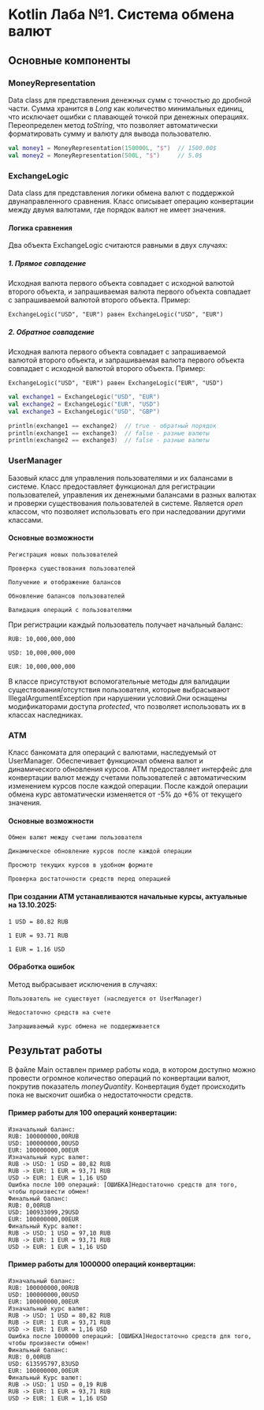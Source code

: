 # Kotlin Лаба №1. Система обмена валют

## Основные компоненты

### MoneyRepresentation
Data class для представления денежных сумм с точностью до дробной части. Сумма хранится в *Long* как количество минимальных единиц, что исключает ошибки с плавающей точкой при денежных операциях.
Переопределен метод *toString*, что позволяет автоматически форматировать сумму и валюту для вывода пользователю.

```kotlin
val money1 = MoneyRepresentation(150000L, "$")  // 1500.00$
val money2 = MoneyRepresentation(500L, "$")     // 5.0$
```

### ExchangeLogic
Data class для представления логики обмена валют с поддержкой двунаправленного сравнения. Класс описывает операцию конвертации между двумя валютами, где порядок валют не имеет значения.

#### Логика сравнения

Два объекта ExchangeLogic считаются равными в двух случаях:
##### 1. Прямое совпадение
Исходная валюта первого объекта совпадает с исходной валютой второго объекта,
и запрашиваемая валюта первого объекта совпадает с запрашиваемой валютой второго объекта.
Пример:
    
    ExchangeLogic("USD", "EUR") равен ExchangeLogic("USD", "EUR")

##### 2. Обратное совпадение
Исходная валюта первого объекта совпадает с запрашиваемой валютой второго объекта,
и запрашиваемая валюта первого объекта совпадает с исходной валютой второго объекта.
Пример:
    
    ExchangeLogic("USD", "EUR") равен ExchangeLogic("EUR", "USD")

```kotlin
val exchange1 = ExchangeLogic("USD", "EUR")
val exchange2 = ExchangeLogic("EUR", "USD")
val exchange3 = ExchangeLogic("USD", "GBP")

println(exchange1 == exchange2)  // true - обратный порядок
println(exchange1 == exchange3)  // false - разные валюты
println(exchange2 == exchange3)  // false - разные валюты
```

### UserManager
Базовый класс для управления пользователями и их балансами в системе. Класс предоставляет функционал для регистрации пользователей, управления их денежными балансами в разных валютах и проверки существования пользователей в системе. Является *open* классом, что позволяет использовать его при наследовании другими классами.

#### Основные возможности

    Регистрация новых пользователей

    Проверка существования пользователей

    Получение и отображение балансов

    Обновление балансов пользователей

    Валидация операций с пользователями

При регистрации каждый пользователь получает начальный баланс:

    RUB: 10,000,000,000 

    USD: 10,000,000,000 

    EUR: 10,000,000,000

В классе присутствуют вспомогательные методы для валидации существования/отсутствия пользователя, которые выбрасывают IllegalArgumentException при нарушении условий.Они оснащены модификаторами доступа *protected*, что позволяет использовать их в классах наследниках.

### ATM
Класс банкомата для операций с валютами, наследуемый от UserManager. Обеспечивает функционал обмена валют и динамического обновления курсов. ATM предоставляет интерфейс для конвертации валют между счетами пользователей с автоматическим изменением курсов после каждой операции. После каждой операции обмена курс автоматически изменяется от -5% до +6% от текущего значения.

#### Основные возможности

    Обмен валют между счетами пользователя

    Динамическое обновление курсов после каждой операции

    Просмотр текущих курсов в удобном формате

    Проверка достаточности средств перед операцией

#### При создании ATM устанавливаются начальные курсы, актуальные на 13.10.2025:

    1 USD = 80.82 RUB

    1 EUR = 93.71 RUB

    1 EUR = 1.16 USD

#### Обработка ошибок
Метод выбрасывает исключения в случаях:

    Пользователь не существует (наследуется от UserManager)

    Недостаточно средств на счете

    Запрашиваемый курс обмена не поддерживается

## Результат работы
В файле Main оставлен пример работы кода, в котором доступно можно провести огромное количество операций по конвертации валют, покрутив показатель *moneyQuantity*. Конвертация будет происходить пока не выскочит ошибка о недостаточности средств.

#### Пример работы для 100 операций конвертации:
```
Изначальный баланс:
RUB: 100000000,00RUB
USD: 100000000,00USD
EUR: 100000000,00EUR
Изначальный курс валют:
RUB -> USD: 1 USD = 80,82 RUB
RUB -> EUR: 1 EUR = 93,71 RUB
USD -> EUR: 1 EUR = 1,16 USD
Ошибка после 100 операций: [ОШИБКА]Недостаточно средств для того, чтобы произвести обмен!
Финальный баланс:
RUB: 0,00RUB
USD: 100933099,29USD
EUR: 100000000,00EUR
Финальный Курс валют:
RUB -> USD: 1 USD = 97,10 RUB
RUB -> EUR: 1 EUR = 93,71 RUB
USD -> EUR: 1 EUR = 1,16 USD
```

#### Пример работы для 1000000 операций конвертации:
```
Изначальный баланс:
RUB: 100000000,00RUB
USD: 100000000,00USD
EUR: 100000000,00EUR
Изначальный курс валют:
RUB -> USD: 1 USD = 80,82 RUB
RUB -> EUR: 1 EUR = 93,71 RUB
USD -> EUR: 1 EUR = 1,16 USD
Ошибка после 1000000 операций: [ОШИБКА]Недостаточно средств для того, чтобы произвести обмен!
Финальный баланс:
RUB: 0,00RUB
USD: 613595797,83USD
EUR: 100000000,00EUR
Финальный Курс валют:
RUB -> USD: 1 USD = 0,19 RUB
RUB -> EUR: 1 EUR = 93,71 RUB
USD -> EUR: 1 EUR = 1,16 USD
```
